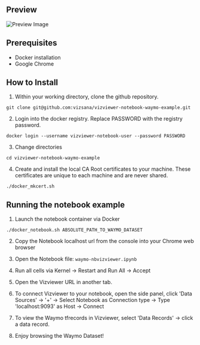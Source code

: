 ## Preview 
![Preview Image](https://imgur.com/a/Rcg1wpk)

## Prerequisites

- Docker installation
- Google Chrome

## How to Install

1. Within your working directory, clone the github repository.

`git clone git@github.com:vizsana/vizviewer-notebook-waymo-example.git`

2. Login into the docker registry. Replace PASSWORD with the registry password.

`docker login --username vizviewer-notebook-user --password PASSWORD`

3. Change directories

`cd vizviewer-notebook-waymo-example`

4. Create and install the local CA Root certificates to your machine. These certificates are unique to each machine and are never shared.

`./docker_mkcert.sh`

## Running the notebook example

1. Launch the notebook container via Docker

`./docker_notebook.sh ABSOLUTE_PATH_TO_WAYMO_DATASET`

2. Copy the Notebook localhost url from the console into your Chrome web browser

3. Open the Notebook file: `waymo-nbvizviewer.ipynb`  

4. Run all cells via Kernel -> Restart and Run All -> Accept

5. Open the Vizviewer URL in another tab.

6. To connect Vizviewer to your notebook, open the side panel, click 'Data Sources' -> '+' -> Select Notebook as Connection type -> Type 'localhost:9093' as Host -> Connect

7. To view the Waymo tfrecords in Vizviewer, select 'Data Records' -> click a data record.

8. Enjoy browsing the Waymo Dataset!

